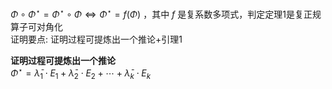$\Phi\circ\Phi^\star=\Phi^\star\circ\Phi\iff\Phi^\star=f(\Phi)$ ，其中 $f$ 是复系数多项式，判定定理1是复正规算子可对角化  
证明要点: 证明过程可提炼出一个推论+引理1  
  
**证明过程可提炼出一个推论**  
$\Phi^\star=\bar\lambda_1\cdot E_1+\bar\lambda_2\cdot E_2+\cdots+\bar\lambda_k\cdot E_k$  
